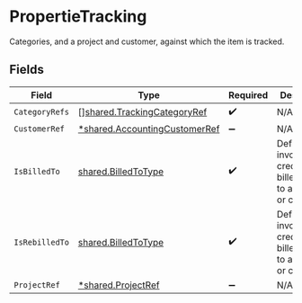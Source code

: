 # PropertieTracking

Categories, and a project and customer, against which the item is tracked.


## Fields

| Field                                                                                | Type                                                                                 | Required                                                                             | Description                                                                          |
| ------------------------------------------------------------------------------------ | ------------------------------------------------------------------------------------ | ------------------------------------------------------------------------------------ | ------------------------------------------------------------------------------------ |
| `CategoryRefs`                                                                       | [][shared.TrackingCategoryRef](../../../pkg/models/shared/trackingcategoryref.md)    | :heavy_check_mark:                                                                   | N/A                                                                                  |
| `CustomerRef`                                                                        | [*shared.AccountingCustomerRef](../../../pkg/models/shared/accountingcustomerref.md) | :heavy_minus_sign:                                                                   | N/A                                                                                  |
| `IsBilledTo`                                                                         | [shared.BilledToType](../../../pkg/models/shared/billedtotype.md)                    | :heavy_check_mark:                                                                   | Defines if the invoice or credit note is billed/rebilled to a project or customer.   |
| `IsRebilledTo`                                                                       | [shared.BilledToType](../../../pkg/models/shared/billedtotype.md)                    | :heavy_check_mark:                                                                   | Defines if the invoice or credit note is billed/rebilled to a project or customer.   |
| `ProjectRef`                                                                         | [*shared.ProjectRef](../../../pkg/models/shared/projectref.md)                       | :heavy_minus_sign:                                                                   | N/A                                                                                  |